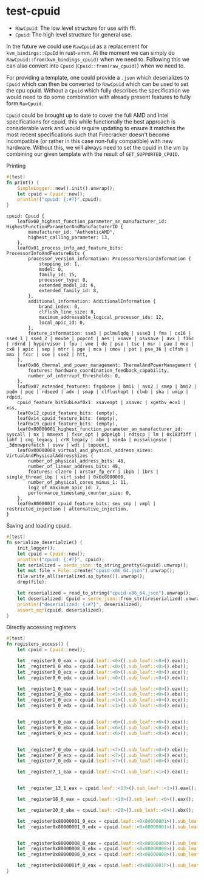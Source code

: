 # test-cpuid

- `RawCpuid`: The low level structure for use with ffi.
- `Cpuid`: The high level structure for general use.

In the future we could use `RawCpuid` as a replacement for `kvm_bindings::CpuId` in rust-vmm. 
At the moment we can simply do `RawCpuid::from(kvm_bindings_cpuid)` when we need to.
Following this we can also convert into `Cpuid` (`Cpuid::from(raw_cpuid)`) when we need to.

For providing a template, one could provide a `.json` which deserializes to `Cpuid` which can then
be converted to `RawCpuid` which can be used to set the cpu cpuid. Without a `Cpuid` which fully 
describes the specification we would need to do some combination with already present features to 
fully form `RawCpuid`.

`Cpuid` could be brought up to date to cover the full AMD and Intel specifications for cpuid, this
while functionally the best approach is considerable work and would require updating to ensure it
matches the most recent specifications such that Firecracker doesn't become incompatible (or rather 
in this case non-fully compatible) with new hardware. Without this, we will always need to set the
cpuid in the vm by combining our given template with the result of `GET_SUPPORTED_CPUID`.

Printing
```rust
#[test]
fn print() {
    SimpleLogger::new().init().unwrap();
    let cpuid = Cpuid::new();
    println!("cpuid: {:#?}",cpuid);
}
```
```
cpuid: Cpuid {
    leaf0x00_highest_function_parameter_an_manufacturer_id: HighestFunctionParameterAndManufacturerID {
        manufacturer_id: "AuthenticAMD",
        highest_calling_parameter: 13,
    },
    leaf0x01_process_info_and_feature_bits: ProcessorInfoAndFeatureBits {
        processor_version_information: ProcessorVersionInformation {
            stepping_id: 1,
            model: 0,
            family_id: 15,
            processor_type: 0,
            extended_model_id: 6,
            extended_family_id: 8,
        },
        additional_information: AdditionalInformation {
            brand_index: 0,
            clflush_line_size: 8,
            maximum_addressable_logical_processor_ids: 12,
            local_apic_id: 0,
        },
        feature_information: sse3 | pclmulqdq | ssse3 | fma | cx16 | sse4_1 | sse4_2 | movbe | popcnt | aes | xsave | osxsave | avx | f16c | rdrnd | hypervisor | fpu | vme | de | pse | tsc | msr | pae | mce | cx8 | apic | sep | mtrr | pge | mca | cmov | pat | pse_36 | clfsh | mmx | fxsr | sse | sse2 | htt,
    },
    leaf0x06_thermal_and_power_management: ThermalAndPowerManagement {
        features: hardware_coordination_feedback_capability,
        number_of_interrupt_thresholds: 0,
    },
    leaf0x07_extended_features: fsgsbase | bmi1 | avx2 | smep | bmi2 | pqdm | pqe | rdseed | adx | smap | clflushopt | clwb | sha | umip | rdpid,
    cpuid_feature_bitSubLeaf0x1: xsaveopt | xsavec | xgetbv_ecx1 | xss,
    leaf0x12_cpuid_feature_bits: (empty),
    leaf0x14_cpuid_feature_bits: (empty),
    leaf0x19_cpuid_feature_bits: (empty),
    leaf0x80000001_highest_function_parameter_an_manufacturer_id: syscall | nx | mmxext | fxsr_opt | pdpe1gb | rdtscp | lm | 0x183f3ff | lahf | cmp_legacy | cr8_legacy | abm | sse4a | missalignsse | _3dnowprefetch | osvw | wdt | topoext,
    leaf0x80000008_virtual_and_physical_address_sizes: VirtualAndPhysicalAddressSizes {
        number_of_physical_address_bits: 48,
        number_of_linear_address_bits: 48,
        features: clzero | xrstor_fp_err | ibpb | ibrs | single_thread_ibp | virt_ssbd | 0x0x8000000,
        number_of_physical_cores_minus_1: 11,
        log2_of_maximum_apic_id: 7,
        performance_timestamp_counter_size: 0,
    },
    leaf0x8000001f_cpuid_feature_bits: sev_snp | vmpl | restricted_injection | alternative_injection,
}
```

Saving and loading cpuid.
```rust
#[test]
fn serialize_deserialzie() {
    init_logger();
    let cpuid = Cpuid::new();
    println!("cpuid: {:#?}", cpuid);
    let serialized = serde_json::to_string_pretty(&cpuid).unwrap();
    let mut file = File::create("cpuid-x86_64.json").unwrap();
    file.write_all(serialized.as_bytes()).unwrap();
    drop(file);

    let reserialized = read_to_string("cpuid-x86_64.json").unwrap();
    let deserialized: Cpuid = serde_json::from_str(&reserialized).unwrap();
    println!("deserialized: {:#?}", deserialized);
    assert_eq!(cpuid, deserialized);
}
```
Directly accessing registers
```rust
#[test]
fn registers_access() {
    let cpuid = Cpuid::new();

    let _register0_0_eax = cpuid.leaf::<0>().sub_leaf::<0>().eax();
    let _register0_0_ebx = cpuid.leaf::<0>().sub_leaf::<0>().ebx();
    let _register0_0_ecx = cpuid.leaf::<0>().sub_leaf::<0>().ecx();
    let _register0_0_edx = cpuid.leaf::<0>().sub_leaf::<0>().edx();

    let _register1_0_eax = cpuid.leaf::<1>().sub_leaf::<0>().eax();
    let _register1_0_ebx = cpuid.leaf::<1>().sub_leaf::<0>().ebx();
    let _register1_0_ecx = cpuid.leaf::<1>().sub_leaf::<0>().ecx();
    let _register1_0_edx = cpuid.leaf::<1>().sub_leaf::<0>().edx();


    let _register6_0_eax = cpuid.leaf::<6>().sub_leaf::<0>().eax();
    let _register6_0_ebx = cpuid.leaf::<6>().sub_leaf::<0>().ebx();
    let _register6_0_ecx = cpuid.leaf::<6>().sub_leaf::<0>().ecx();


    let _register7_0_ebx = cpuid.leaf::<7>().sub_leaf::<0>().ebx();
    let _register7_0_ecx = cpuid.leaf::<7>().sub_leaf::<0>().ecx();
    let _register7_0_edx = cpuid.leaf::<7>().sub_leaf::<0>().edx();

    let _register7_1_eax = cpuid.leaf::<7>().sub_leaf::<1>().eax();


    let _register_13_1_eax = cpuid.leaf::<13>().sub_leaf::<1>().eax();

    let _register18_0_eax = cpuid.leaf::<18>().sub_leaf::<0>().eax();

    let _register20_0_ebx = cpuid.leaf::<20>().sub_leaf::<0>().ebx();

    let _register0x80000001_0_ecx = cpuid.leaf::<0x80000001>().sub_leaf::<0>().ecx();
    let _register0x80000001_0_edx = cpuid.leaf::<0x80000001>().sub_leaf::<0>().edx();


    let _register0x80000008_0_eax = cpuid.leaf::<0x80000008>().sub_leaf::<0>().eax();
    let _register0x80000008_0_ebx = cpuid.leaf::<0x80000008>().sub_leaf::<0>().ebx();
    let _register0x80000008_0_ecx = cpuid.leaf::<0x80000008>().sub_leaf::<0>().ecx();

    let _register0x8000001f_0_eax = cpuid.leaf::<0x8000001F>().sub_leaf::<0>().eax();
}
```

